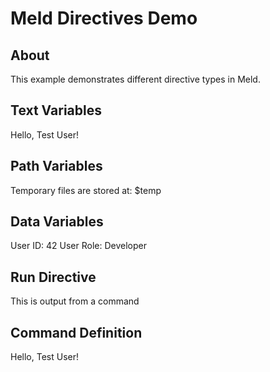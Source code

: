 

# Meld Directives Demo





## About
This example demonstrates different directive types in Meld.

## Text Variables




Hello, Test User!

## Path Variables
Temporary files are stored at: $temp

## Data Variables
User ID: 42
User Role: Developer


## Run Directive

This is output from a command

## Command Definition


Hello, Test User! 